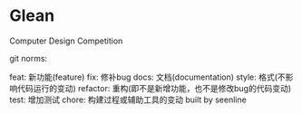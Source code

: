 # Glean
Computer Design Competition


git norms:

feat: 新功能(feature)
fix: 修补bug
docs: 文档(documentation)
style: 格式(不影响代码运行的变动)
refactor: 重构(即不是新增功能，也不是修改bug的代码变动)
test: 增加测试
chore: 构建过程或辅助工具的变动
built by seenline
